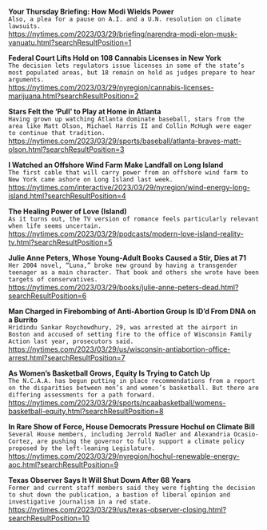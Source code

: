 **Your Thursday Briefing: How Modi Wields Power**\
`Also, a plea for a pause on A.I. and a U.N. resolution on climate lawsuits.`\
https://nytimes.com/2023/03/29/briefing/narendra-modi-elon-musk-vanuatu.html?searchResultPosition=1

**Federal Court Lifts Hold on 108 Cannabis Licenses in New York**\
`The decision lets regulators issue licenses in some of the state’s most populated areas, but 18 remain on hold as judges prepare to hear arguments.`\
https://nytimes.com/2023/03/29/nyregion/cannabis-licenses-marijuana.html?searchResultPosition=2

**Stars Felt the ‘Pull’ to Play at Home in Atlanta**\
`Having grown up watching Atlanta dominate baseball, stars from the area like Matt Olson, Michael Harris II and Collin McHugh were eager to continue that tradition.`\
https://nytimes.com/2023/03/29/sports/baseball/atlanta-braves-matt-olson.html?searchResultPosition=3

**I Watched an Offshore Wind Farm Make Landfall on Long Island**\
`The first cable that will carry power from an offshore wind farm to New York came ashore on Long Island last week.`\
https://nytimes.com/interactive/2023/03/29/nyregion/wind-energy-long-island.html?searchResultPosition=4

**The Healing Power of Love (Island)**\
`As it turns out, the TV version of romance feels particularly relevant when life seems uncertain.`\
https://nytimes.com/2023/03/29/podcasts/modern-love-island-reality-tv.html?searchResultPosition=5

**Julie Anne Peters, Whose Young-Adult Books Caused a Stir, Dies at 71**\
`Her 2004 novel, “Luna,” broke new ground by having a transgender teenager as a main character. That book and others she wrote have been targets of conservatives.`\
https://nytimes.com/2023/03/29/books/julie-anne-peters-dead.html?searchResultPosition=6

**Man Charged in Firebombing of Anti-Abortion Group Is ID’d From DNA on a Burrito**\
`Hridindu Sankar Roychowdhury, 29, was arrested at the airport in Boston and accused of setting fire to the office of Wisconsin Family Action last year, prosecutors said.`\
https://nytimes.com/2023/03/29/us/wisconsin-antiabortion-office-arrest.html?searchResultPosition=7

**As Women’s Basketball Grows, Equity Is Trying to Catch Up**\
`The N.C.A.A. has begun putting in place recommendations from a report on the disparities between men’s and women’s basketball. But there are differing assessments for a path forward.`\
https://nytimes.com/2023/03/29/sports/ncaabasketball/womens-basketball-equity.html?searchResultPosition=8

**In Rare Show of Force, House Democrats Pressure Hochul on Climate Bill**\
`Several House members, including Jerrold Nadler and Alexandria Ocasio-Cortez, are pushing the governor to fully support a climate policy proposed by the left-leaning Legislature.`\
https://nytimes.com/2023/03/29/nyregion/hochul-renewable-energy-aoc.html?searchResultPosition=9

**Texas Observer Says It Will Shut Down After 68 Years**\
`Former and current staff members said they were fighting the decision to shut down the publication, a bastion of liberal opinion and investigative journalism in a red state.`\
https://nytimes.com/2023/03/29/us/texas-observer-closing.html?searchResultPosition=10

